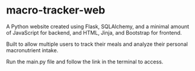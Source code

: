 # macro-tracker-web
A Python website created using Flask, SQLAlchemy, and a minimal amount of JavaScript for backend, and HTML, Jinja, and Bootstrap for frontend.

Built to allow multiple users to track their meals and analyze their personal macronutrient intake.

Run the main.py file and follow the link in the terminal to access.
